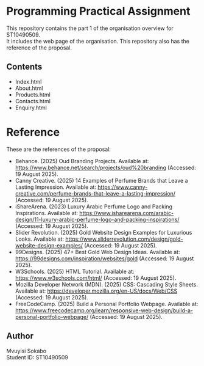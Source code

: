 # Programming Practical Assignment

This repository contains the part 1 of the organisation overview for ST10490509.  
It includes the web page of the organisation.
This repository also has the reference of the proposal.

## Contents
- Index.html
- About.html
- Products.html
- Contacts.html
- Enquiry.html
# Reference
 These are the references of the proposal:
- Behance. (2025) Oud Branding Projects. Available at: https://www.behance.net/search/projects/oud%20branding (Accessed: 19 August 2025).
-	Canny Creative. (2025) 14 Examples of Perfume Brands that Leave a Lasting Impression. Available at: https://www.canny-creative.com/perfume-brands-that-leave-a-lasting-impression/ (Accessed: 19 August 2025).
-	iShareArena. (2023) Luxury Arabic Perfume Logo and Packing Inspirations. Available at: https://www.isharearena.com/arabic-design/11-luxury-arabic-perfume-logo-and-packing-inspirations/ (Accessed: 19 August 2025).
-	Slider Revolution. (2025) Gold Website Design Examples for Luxurious Looks. Available at: https://www.sliderrevolution.com/design/gold-website-design-examples/ (Accessed: 19 August 2025).
-	99Designs. (2025) 47+ Best Gold Web Design Ideas. Available at: https://99designs.com/inspiration/websites/gold (Accessed: 19 August 2025).
-	W3Schools. (2025) HTML Tutorial. Available at: https://www.w3schools.com/html/ (Accessed: 19 August 2025).
-	Mozilla Developer Network (MDN). (2025) CSS: Cascading Style Sheets. Available at: https://developer.mozilla.org/en-US/docs/Web/CSS (Accessed: 19 August 2025).
-	FreeCodeCamp. (2025) Build a Personal Portfolio Webpage. Available at: https://www.freecodecamp.org/learn/responsive-web-design/build-a-personal-portfolio-webpage/ (Accessed: 19 August 2025).
 

## Author
Mvuyisi Sokabo  
Student ID: ST10490509
